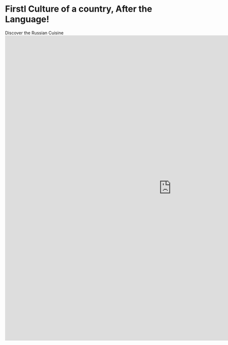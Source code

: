 <h1>Firstl Culture of a country, After the Language! </h1>
Discover the Russian Cuisine 
 
  <iframe src="https://h5p.org/h5p/embed/364591" width="1090" height="1002" frameborder="0" allowfullscreen="allowfullscreen"></iframe><script src="https://h5p.org/sites/all/modules/h5p/library/js/h5p-resizer.js" charset="UTF-8"></script>
</h2>
